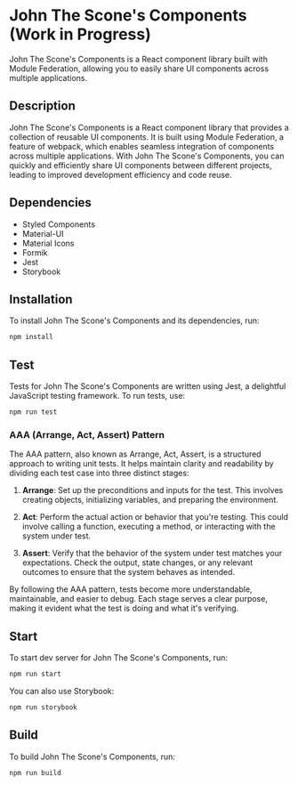# John The Scone's Components (Work in Progress)

John The Scone's Components is a React component library built with Module Federation, allowing you to easily share UI components across multiple applications.

## Description

John The Scone's Components is a React component library that provides a collection of reusable UI components. It is built using Module Federation, a feature of webpack, which enables seamless integration of components across multiple applications. With John The Scone's Components, you can quickly and efficiently share UI components between different projects, leading to improved development efficiency and code reuse.

## Dependencies

-   Styled Components
-   Material-UI
-   Material Icons
-   Formik
-   Jest
-   Storybook

## Installation

To install John The Scone's Components and its dependencies, run:

```bash
npm install
```

## Test

Tests for John The Scone's Components are written using Jest, a delightful JavaScript testing framework. To run tests, use:

```bash
npm run test
```

### AAA (Arrange, Act, Assert) Pattern

The AAA pattern, also known as Arrange, Act, Assert, is a structured approach to writing unit tests. It helps maintain clarity and readability by dividing each test case into three distinct stages:

1. **Arrange**: Set up the preconditions and inputs for the test. This involves creating objects, initializing variables, and preparing the environment.

2. **Act**: Perform the actual action or behavior that you're testing. This could involve calling a function, executing a method, or interacting with the system under test.

3. **Assert**: Verify that the behavior of the system under test matches your expectations. Check the output, state changes, or any relevant outcomes to ensure that the system behaves as intended.

By following the AAA pattern, tests become more understandable, maintainable, and easier to debug. Each stage serves a clear purpose, making it evident what the test is doing and what it's verifying.

## Start

To start dev server for John The Scone's Components, run:

```bash
npm run start
```

You can also use Storybook:

```bash
npm run storybook
```

## Build

To build John The Scone's Components, run:

```bash
npm run build
```
